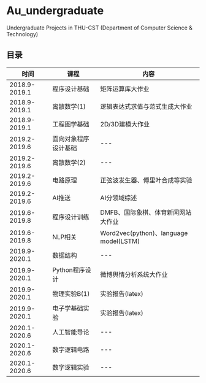 # Au_undergraduate
Undergraduate Projects in THU-CST (Department of Computer Science & Technology)
## 目录

| 时间 | 课程                    | 内容 |
| ---- | ----------------------- | ---- |
|2018.9-2019.1|程序设计基础|矩阵运算库大作业|
|2018.9-2019.1|离散数学(1)|逻辑表达式求值与范式生成大作业|
|2018.9-2019.1|工程图学基础|2D/3D建模大作业|
|2019.2-2019.6|面向对象程序设计基础|---|
|2019.2-2019.6|离散数学(2)|---|
|2019.2-2019.6|电路原理|正弦波发生器、傅里叶合成等实验|
|2019.2-2019.6|AI推送|AI分领域综述|
|2019.6-2019.8|程序设计训练|DMFB、国际象棋、体育新闻网站大作业|
|2019.6-2019.8|NLP相关|Word2vec(python)、language model(LSTM)|
|2019.9-2020.1|数据结构|---|
|2019.9-2020.1|Python程序设计|微博舆情分析系统大作业|
|2019.9-2020.1|物理实验B(1)|实验报告(latex)|
|2019.9-2020.1|电子学基础实验|实验报告(latex)|
|2020.1-2020.6|人工智能导论|---|
|2020.1-2020.6|数字逻辑电路|---|
|2020.1-2020.6|数字逻辑实验|---|


